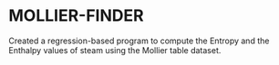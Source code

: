 # MOLLIER-FINDER
Created a regression-based program to compute the Entropy and the Enthalpy values of steam using the Mollier table dataset.
